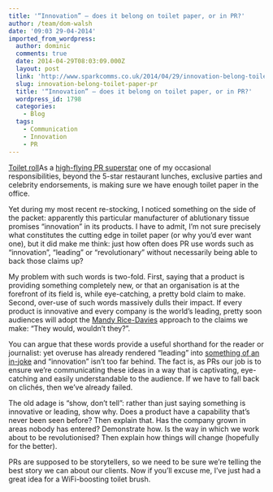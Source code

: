 ```yaml
---
title: '“Innovation” – does it belong on toilet paper, or in PR?'
author: /team/dom-walsh
date: '09:03 29-04-2014'
imported_from_wordpress:
  author: dominic
  comments: true
  date: 2014-04-29T08:03:09.000Z
  layout: post
  link: 'http://www.sparkcomms.co.uk/2014/04/29/innovation-belong-toilet-paper-pr/'
  slug: innovation-belong-toilet-paper-pr
  title: '“Innovation” – does it belong on toilet paper, or in PR?'
  wordpress_id: 1798
  categories:
    - Blog
  tags:
    - Communication
    - Innovation
    - PR
---
```


[Toilet roll](IMAG0419-169x300.jpg)As a [high-flying PR superstar](http://www.prweek.com/article/1157580/rated-2012-spark-communications) one of my occasional responsibilities, beyond the 5-star restaurant lunches, exclusive parties and celebrity endorsements, is making sure we have enough toilet paper in the office.

Yet during my most recent re-stocking, I noticed something on the side of the packet: apparently this particular manufacturer of ablutionary tissue promises “innovation” in its products. I have to admit, I’m not sure precisely what constitutes the cutting edge in toilet paper (or why you’d ever want one), but it did make me think: just how often does PR use words such as “innovation”, “leading” or “revolutionary” without necessarily being able to back those claims up?

My problem with such words is two-fold. First, saying that a product is providing something completely new, or that an organisation is at the forefront of its field is, while eye-catching, a pretty bold claim to make. Second, over-use of such words massively dulls their impact. If every product is innovative and every company is the world’s leading, pretty soon audiences will adopt the [Mandy Rice-Davies](http://en.wikipedia.org/wiki/Mandy_Rice-Davies) approach to the claims we make: “They would, wouldn’t they?”.

You can argue that these words provide a useful shorthand for the reader or journalist: yet overuse has already rendered “leading” into [something of an in-joke](http://theworldsleading.blogspot.co.uk/2006/07/blog-post.html) and “innovation” isn’t too far behind. The fact is, as PRs our job is to ensure we’re communicating these ideas in a way that is captivating, eye-catching and easily understandable to the audience. If we have to fall back on clichés, then we’ve already failed.

The old adage is “show, don’t tell”: rather than just saying something is innovative or leading, show why. Does a product have a capability that’s never been seen before? Then explain that. Has the company grown in areas nobody has entered? Demonstrate how. Is the way in which we work about to be revolutionised? Then explain how things will change (hopefully for the better).

PRs are supposed to be storytellers, so we need to be sure we’re telling the best story we can about our clients. Now if you’ll excuse me, I’ve just had a great idea for a WiFi-boosting toilet brush.
